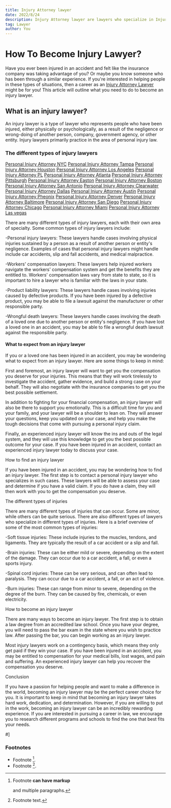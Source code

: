 ```yaml
---
title: Injury Attorney lawyer
date: 2022/8/24
description: Injury Attorney lawyer are lawyers who specialize in Injury law. They represent clients who have been accused of crimes and help them navigate the criminal justice system. Criminal lawyers handle a wide range of cases, from traffic violations to murder.
tag: Lawyer
author: You
---
```


# How To Become Injury Lawyer?

Have you ever been injured in an accident and felt like the insurance company was taking advantage of you? Or maybe you know someone who has been through a similar experience. If you're interested in helping people in these types of situations, then a career as an [Injury Attorney Lawyer](https://injuryattorneylawyer.org) might be for you! This article will outline what you need to do to become an injury lawyer.

## What is an injury lawyer?

An injury lawyer is a type of lawyer who represents people who have been injured, either physically or psychologically, as a result of the negligence or wrong-doing of another person, company, government agency, or other entity. Injury lawyers primarily practice in the area of personal injury law.

### The different types of injury lawyers

[Personal Injury Attorney NYC](https://injuryattorneylawyer.org/personal-injury-lawyer-new-york/)
[Personal Injury Attorney Tampa](https://injuryattorneylawyer.org/tampa-personal-injury-lawyer/)
[Personal Injury Attorney Houston](https://injuryattorneylawyer.org/personal-injury-lawyer-houston/)
[Personal Injury Attorney Los Angeles](https://injuryattorneylawyer.org/los-angeles-personal-injury-lawyer/)
[Personal Injury Attorney PL](https://injuryattorneylawyer.org/philadelphia-personal-injury-lawyer/ )
[Personal Injury Attorney Atlanta](https://injuryattorneylawyer.org/atlanta-personal-injury-lawyer/)
[Personal Injury Attorney Pittsburgh](https://injuryattorneylawyer.org/personal-injury-lawyer-pittsburgh/)
[Personal Injury Attorney Easton](https://injuryattorneylawyer.org/personal-injury-attorney-easton-ma/)
[Personal Injury Attorney Boston](https://injuryattorneylawyer.org/boston-personal-injury-lawyer/)
[Personal Injury Attorney San Antonio](https://injuryattorneylawyer.org/san-antonio-personal-injury-lawyer/)
[Personal Injury Attorney Clearwater](https://injuryattorneylawyer.org/clearwater-personal-injury-lawyer/ )
[Personal Injury Attorney Dallas](https://injuryattorneylawyer.org/personal-injury-lawyer-dallas/)
[Personal Injury Attorney Austin](https://injuryattorneylawyer.org/personal-injury-lawyer-austin/)
[Personal Injury Attorney Pheonix](https://injuryattorneylawyer.org/personal-injury-lawyer-phoenix/)
[Personal Injury Attorney Denver](https://injuryattorneylawyer.org/personal-injury-lawyer-denver/)
[Personal Injury Attorney Baltimore](https://injuryattorneylawyer.org/baltimore-personal-injury-lawyer/)
[Personal Injury Attorney San Diego](https://injuryattorneylawyer.org/san-diego-personal-injury-lawyer/)
[Personal Injury Attorney Chicago](https://injuryattorneylawyer.org/chicago-personal-injury-lawyer/)
[Personal Injury Attorney Miami](https://injuryattorneylawyer.org/miami-personal-injury-lawyer/ )
[Personal Injury Attorney Las vegas](https://injuryattorneylawyer.org/las-vegas-personal-injury-lawyer/
)


There are many different types of injury lawyers, each with their own area of specialty. Some common types of injury lawyers include:

-Personal injury lawyers: These lawyers handle cases involving physical injuries sustained by a person as a result of another person or entity's negligence. Examples of cases that personal injury lawyers might handle include car accidents, slip and fall accidents, and medical malpractice.

-Workers' compensation lawyers: These lawyers help injured workers navigate the workers' compensation system and get the benefits they are entitled to. Workers' compensation laws vary from state to state, so it is important to hire a lawyer who is familiar with the laws in your state.

-Product liability lawyers: These lawyers handle cases involving injuries caused by defective products. If you have been injured by a defective product, you may be able to file a lawsuit against the manufacturer or other responsible party.

-Wrongful death lawyers: These lawyers handle cases involving the death of a loved one due to another person or entity's negligence. If you have lost a loved one in an accident, you may be able to file a wrongful death lawsuit against the responsible party.

#### What to expect from an injury lawyer

If you or a loved one has been injured in an accident, you may be wondering what to expect from an injury lawyer. Here are some things to keep in mind:

First and foremost, an injury lawyer will want to get you the compensation you deserve for your injuries. This means that they will work tirelessly to investigate the accident, gather evidence, and build a strong case on your behalf. They will also negotiate with the insurance companies to get you the best possible settlement.

In addition to fighting for your financial compensation, an injury lawyer will also be there to support you emotionally. This is a difficult time for you and your family, and your lawyer will be a shoulder to lean on. They will answer your questions, keep you updated on your case, and help you make the tough decisions that come with pursuing a personal injury claim.

Finally, an experienced injury lawyer will know the ins and outs of the legal system, and they will use this knowledge to get you the best possible outcome for your case. If you have been injured in an accident, contact an experienced injury lawyer today to discuss your case.

How to find an injury lawyer

If you have been injured in an accident, you may be wondering how to find an injury lawyer. The first step is to contact a personal injury lawyer who specializes in such cases. These lawyers will be able to assess your case and determine if you have a valid claim. If you do have a claim, they will then work with you to get the compensation you deserve.

The different types of injuries

There are many different types of injuries that can occur. Some are minor, while others can be quite serious. There are also different types of lawyers who specialize in different types of injuries. Here is a brief overview of some of the most common types of injuries:

-Soft tissue injuries: These include injuries to the muscles, tendons, and ligaments. They are typically the result of a car accident or a slip and fall.

-Brain injuries: These can be either mild or severe, depending on the extent of the damage. They can occur due to a car accident, a fall, or even a sports injury.

-Spinal cord injuries: These can be very serious, and can often lead to paralysis. They can occur due to a car accident, a fall, or an act of violence.

-Burn injuries: These can range from minor to severe, depending on the degree of the burn. They can be caused by fire, chemicals, or even electricity.

How to become an injury lawyer

There are many ways to become an injury lawyer. The first step is to obtain a law degree from an accredited law school. Once you have your degree, you will need to pass the bar exam in the state where you wish to practice law. After passing the bar, you can begin working as an injury lawyer.

Most injury lawyers work on a contingency basis, which means they only get paid if they win your case. If you have been injured in an accident, you may be entitled to compensation for your medical bills, lost wages, and pain and suffering. An experienced injury lawyer can help you recover the compensation you deserve.

Conclusion

If you have a passion for helping people and want to make a difference in the world, becoming an injury lawyer may be the perfect career choice for you. It is important to keep in mind that becoming an injury lawyer takes hard work, dedication, and determination. However, if you are willing to put in the work, becoming an injury lawyer can be an incredibly rewarding experience. If you are interested in pursuing a career in law, we encourage you to research different programs and schools to find the one that best fits your needs.

#]

### Footnotes

- Footnote [^1].
- Footnote [^2].

[^1]: Footnote **can have markup**

    and multiple paragraphs.

[^2]: Footnote text.
